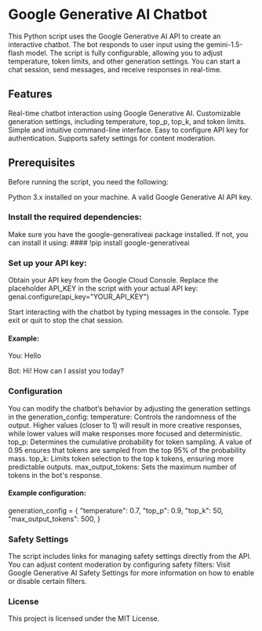 # Google Generative AI Chatbot

This Python script uses the Google Generative AI API to create an interactive chatbot. The bot responds to user input using the gemini-1.5-flash model. The script is fully configurable, allowing you to adjust temperature, token limits, and other generation settings. You can start a chat session, send messages, and receive responses in real-time.

## Features
Real-time chatbot interaction using Google Generative AI.
Customizable generation settings, including temperature, top_p, top_k, and token limits.
Simple and intuitive command-line interface.
Easy to configure API key for authentication.
Supports safety settings for content moderation.

## Prerequisites
Before running the script, you need the following:

Python 3.x installed on your machine.
A valid Google Generative AI API key.

### Install the required dependencies:
Make sure you have the google-generativeai package installed. 
If not, you can install it using: #### !pip install google-generativeai

### Set up your API key:
Obtain your API key from the Google Cloud Console.
Replace the placeholder API_KEY in the script with your actual API key: genai.configure(api_key="YOUR_API_KEY")

Start interacting with the chatbot by typing messages in the console. Type exit or quit to stop the chat session.
#### Example:

You: Hello

Bot: Hi! How can I assist you today?

### Configuration
You can modify the chatbot’s behavior by adjusting the generation settings in the generation_config:
temperature: Controls the randomness of the output. Higher values (closer to 1) will result in more creative responses, while lower values will make responses more focused and deterministic.
top_p: Determines the cumulative probability for token sampling. A value of 0.95 ensures that tokens are sampled from the top 95% of the probability mass.
top_k: Limits token selection to the top k tokens, ensuring more predictable outputs.
max_output_tokens: Sets the maximum number of tokens in the bot's response.

#### Example configuration:
generation_config = {
    "temperature": 0.7,
    "top_p": 0.9,
    "top_k": 50,
    "max_output_tokens": 500,
}

### Safety Settings
The script includes links for managing safety settings directly from the API. You can adjust content moderation by configuring safety filters:
Visit Google Generative AI Safety Settings for more information on how to enable or disable certain filters.

### License
This project is licensed under the MIT License.

